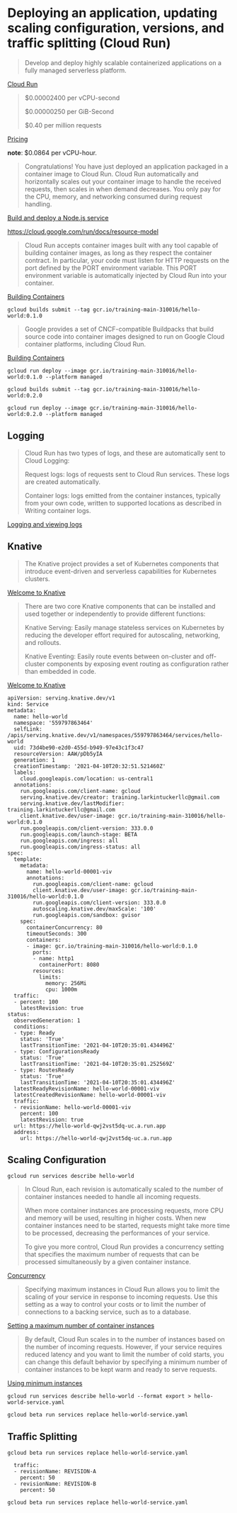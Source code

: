 # Deploying an application, updating scaling configuration, versions, and traffic splitting (Cloud Run)

> Develop and deploy highly scalable containerized applications on a fully managed serverless platform.

[Cloud Run](https://cloud.google.com/run)

> $0.00002400 per vCPU-second
>
> $0.00000250 per GiB-Second
>
> $0.40 per million requests

[Pricing](https://cloud.google.com/run#section-14)

**note**: $0.0864 per vCPU-hour.

> Congratulations! You have just deployed an application packaged in a container image to Cloud Run. Cloud Run automatically and horizontally scales out your container image to handle the received requests, then scales in when demand decreases. You only pay for the CPU, memory, and networking consumed during request handling.

[Build and deploy a Node.js service](https://cloud.google.com/run/docs/quickstarts/build-and-deploy/nodejs)

https://cloud.google.com/run/docs/resource-model

> Cloud Run accepts container images built with any tool capable of building container images, as long as they respect the container contract. In particular, your code must listen for HTTP requests on the port defined by the PORT environment variable. This PORT environment variable is automatically injected by Cloud Run into your container.

[Building Containers](https://cloud.google.com/run/docs/building/containers)

```
gcloud builds submit --tag gcr.io/training-main-310016/hello-world:0.1.0
```

> Google provides a set of CNCF-compatible Buildpacks that build source code into container images designed to run on Google Cloud container platforms, including Cloud Run.

[Building Containers](https://cloud.google.com/run/docs/building/containers)

```
gcloud run deploy --image gcr.io/training-main-310016/hello-world:0.1.0 --platform managed
```

```
gcloud builds submit --tag gcr.io/training-main-310016/hello-world:0.2.0
```

```
gcloud run deploy --image gcr.io/training-main-310016/hello-world:0.2.0 --platform managed
```

## Logging

> Cloud Run has two types of logs, and these are automatically sent to Cloud Logging:
>
> Request logs: logs of requests sent to Cloud Run services. These logs are created automatically.
>
> Container logs: logs emitted from the container instances, typically from your own code, written to supported locations as described in Writing container logs.

[Logging and viewing logs](https://cloud.google.com/run/docs/logging)

## Knative

> The Knative project provides a set of Kubernetes components that introduce event-driven and serverless capabilities for Kubernetes clusters.

[Welcome to Knative](https://knative.dev/docs/)

> There are two core Knative components that can be installed and used together or independently to provide different functions:
>
> Knative Serving: Easily manage stateless services on Kubernetes by reducing the developer effort required for autoscaling, networking, and rollouts.
>
> Knative Eventing: Easily route events between on-cluster and off-cluster components by exposing event routing as configuration rather than embedded in code.

[Welcome to Knative](https://knative.dev/docs/)

```
apiVersion: serving.knative.dev/v1
kind: Service
metadata:
  name: hello-world
  namespace: '559797863464'
  selfLink: /apis/serving.knative.dev/v1/namespaces/559797863464/services/hello-world
  uid: 73d4be90-e2d0-455d-b949-97e43c1f3c47
  resourceVersion: AAW/pDb5yIA
  generation: 1
  creationTimestamp: '2021-04-10T20:32:51.521460Z'
  labels:
    cloud.googleapis.com/location: us-central1
  annotations:
    run.googleapis.com/client-name: gcloud
    serving.knative.dev/creator: training.larkintuckerllc@gmail.com
    serving.knative.dev/lastModifier: training.larkintuckerllc@gmail.com
    client.knative.dev/user-image: gcr.io/training-main-310016/hello-world:0.1.0
    run.googleapis.com/client-version: 333.0.0
    run.googleapis.com/launch-stage: BETA
    run.googleapis.com/ingress: all
    run.googleapis.com/ingress-status: all
spec:
  template:
    metadata:
      name: hello-world-00001-viv
      annotations:
        run.googleapis.com/client-name: gcloud
        client.knative.dev/user-image: gcr.io/training-main-310016/hello-world:0.1.0
        run.googleapis.com/client-version: 333.0.0
        autoscaling.knative.dev/maxScale: '100'
        run.googleapis.com/sandbox: gvisor
    spec:
      containerConcurrency: 80
      timeoutSeconds: 300
      containers:
      - image: gcr.io/training-main-310016/hello-world:0.1.0
        ports:
        - name: http1
          containerPort: 8080
        resources:
          limits:
            memory: 256Mi
            cpu: 1000m
  traffic:
  - percent: 100
    latestRevision: true
status:
  observedGeneration: 1
  conditions:
  - type: Ready
    status: 'True'
    lastTransitionTime: '2021-04-10T20:35:01.434496Z'
  - type: ConfigurationsReady
    status: 'True'
    lastTransitionTime: '2021-04-10T20:35:01.252569Z'
  - type: RoutesReady
    status: 'True'
    lastTransitionTime: '2021-04-10T20:35:01.434496Z'
  latestReadyRevisionName: hello-world-00001-viv
  latestCreatedRevisionName: hello-world-00001-viv
  traffic:
  - revisionName: hello-world-00001-viv
    percent: 100
    latestRevision: true
  url: https://hello-world-qwj2vst5dq-uc.a.run.app
  address:
    url: https://hello-world-qwj2vst5dq-uc.a.run.app
```

## Scaling Configuration

```
gcloud run services describe hello-world
```

> In Cloud Run, each revision is automatically scaled to the number of container instances needed to handle all incoming requests.
>
> When more container instances are processing requests, more CPU and memory will be used, resulting in higher costs. When new container instances need to be started, requests might take more time to be processed, decreasing the performances of your service.
>
> To give you more control, Cloud Run provides a concurrency setting that specifies the maximum number of requests that can be processed simultaneously by a given container instance.

[Concurrency](https://cloud.google.com/run/docs/about-concurrency)

> Specifying maximum instances in Cloud Run allows you to limit the scaling of your service in response to incoming requests. Use this setting as a way to control your costs or to limit the number of connections to a backing service, such as to a database.

[Setting a maximum number of container instances](https://cloud.google.com/run/docs/configuring/max-instances)

> By default, Cloud Run scales in to the number of instances based on the number of incoming requests. However, if your service requires reduced latency and you want to limit the number of cold starts, you can change this default behavior by specifying a minimum number of container instances to be kept warm and ready to serve requests. 

[Using minimum instances](https://cloud.google.com/run/docs/configuring/min-instances)

```
gcloud run services describe hello-world --format export > hello-world-service.yaml
```

```
gcloud beta run services replace hello-world-service.yaml
```

## Traffic Splitting

```
gcloud beta run services replace hello-world-service.yaml
```

```
  traffic:
  - revisionName: REVISION-A
    percent: 50
  - revisionName: REVISION-B
    percent: 50
```

```
gcloud beta run services replace hello-world-service.yaml
```
